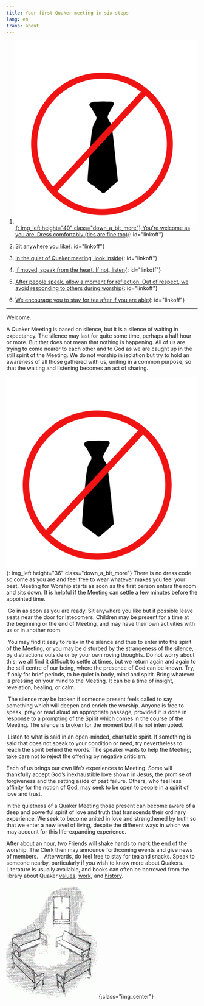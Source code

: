 ```yaml
---
title: Your first Quaker meeting in six steps
lang: en
trans: about
---
```

1. [![](/assets/images/no-tie_color.png){: img_left height="40" class="down_a_bit_more"} You're welcome as you are. Dress comfortably (ties are fine too)](#notie){: id="linkoff"}
  
1. [<i class="fas fa-chair fa-fw fa-2x down_a_bit_more" style="color: #4d1a00;"></i> Sit anywhere you like](#chair){: id="linkoff"}

  
1. [<i class="fas fa-search fa-fw fa-2x color-1-text down_a_bit_more"></i> In the quiet of Quaker meeting, look inside](#look){: id="linkoff"}

  
1. [<i class="fas fa-hand-holding-heart fa-fw fa-2x" style="color: crimson"></i> If moved, speak from the heart. If not, listen](#heart){: id="linkoff"}


1. [<i class="far fa-pause-circle fa-fw fa-2x color-1-light-text down_a_bit_more"></i> After people speak, allow a moment for reflection. Out of respect, we avoid responding to others during worship](#wait){: id="linkoff"}


1. [<i class="fas fa-mug-hot fa-fw fa-2x color-1-dark-text"></i> We encourage you to stay for tea after if you are able](#tea){: id="linkoff"}

  
************

Welcome.

A Quaker Meeting is based on silence, but it is a silence of waiting in expectancy. The silence may last for quite some time, perhaps a half hour or more. But that does not mean that nothing is happening. All of us are trying to come nearer to each other and to God as we are caught up in the still spirit of the Meeting. We do not worship in isolation but try to hold an awareness of all those gathered with us, uniting in a common purpose, so that the waiting and listening becomes an act of sharing.

![](/assets/images/no-tie_color.png){: img_left height="36" class="down_a_bit_more"}<span class="stanchor"><a name="notie"> </a></span> There is no dress code so come as you are and feel free to wear whatever makes you feel your best. Meeting for Worship starts as soon as the first person enters the room and sits down. It is helpful if the Meeting can settle a few minutes before the appointed time.

<i class="fas fa-chair" style="color: #4d1a00;"></i><span class="stanchor"><a name="chair"> </a></span> &nbsp;Go in as soon as you are ready. Sit anywhere you like but if possible leave seats near the door for latecomers. Children may be present for a time at the beginning or the end of Meeting, and may have their own activities with us or in another room.

<i class="fas fa-search color-1-text"></i><span class="stanchor"><a name="look"> </a></span> &nbsp;You may find it easy to relax in the silence and thus to enter into the spirit of the Meeting, or you may be disturbed by the strangeness of the silence, by distractions outside or by your own roving thoughts. Do not worry about this; we all find it difficult to settle at times, but we return again and again to the still centre of our being, where the presence of God can be known. Try, if only for brief periods, to be quiet in body, mind and spirit. Bring whatever is pressing on your mind to the Meeting. It can be a time of insight, revelation, healing, or calm.

<i class="fas fa-hand-holding-heart" style="color: crimson"></i><span class="stanchor"><a name="heart"> </a></span> &nbsp;The silence may be broken if someone present feels called to say something which will deepen and enrich the worship. Anyone is free to speak, pray or read aloud an appropriate passage, provided it is done in response to a prompting of the Spirit which comes in the course of the Meeting. The silence is broken for the moment but it is not interrupted.

<i class="far fa-pause-circle color-1-light-text"></i><span class="stanchor"><a name="wait"> </a></span> &nbsp;Listen to what is said in an open-minded, charitable spirit. If something is said that does not speak to your condition or need, try nevertheless to reach the spirit behind the words. The speaker wants to help the Meeting; take care not to reject the offering by negative criticism.

Each of us brings our own life’s experiences to Meeting. Some will thankfully accept God’s inexhaustible love shown in Jesus, the promise of forgiveness and the setting aside of past failure. Others, who feel less affinity for the notion of God, may seek to be open to people in a spirit of love and trust.

In the quietness of a Quaker Meeting those present can become aware of a deep and powerful spirit of love and truth that transcends their ordinary experience. We seek to become united in love and strengthened by truth so that we enter a new level of living, despite the different ways in which we may account for this life-expanding experience.

After about an hour, two Friends will shake hands to mark the end of the worship. The Clerk then may announce forthcoming events and give news of members. &nbsp;<i class="fas fa-mug-hot color-1-dark-text"></i><span class="stanchor"><a name="tea"> </a></span> &nbsp;Afterwards, do feel free to stay for tea and snacks. Speak to someone nearby, particularly if you wish to know more about Quakers. &nbsp;<i class="fas fa-book-reader color-1-text"></i> Literature is usually available, and books can often be borrowed from the library about Quaker [values](intro.html), [work](/testimonies.html), and [history](links_history.html).

![](assets/images/benches2-243x300.gif){:class="img_center"}
